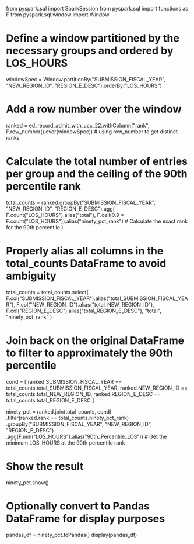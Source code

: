 from pyspark.sql import SparkSession
from pyspark.sql import functions as F
from pyspark.sql.window import Window

# Define a window partitioned by the necessary groups and ordered by LOS_HOURS
windowSpec = Window.partitionBy("SUBMISSION_FISCAL_YEAR", "NEW_REGION_ID", "REGION_E_DESC").orderBy("LOS_HOURS")

# Add a row number over the window
ranked = ed_record_admit_with_ucc_22.withColumn("rank", F.row_number().over(windowSpec))  # using row_number to get distinct ranks

# Calculate the total number of entries per group and the ceiling of the 90th percentile rank
total_counts = ranked.groupBy("SUBMISSION_FISCAL_YEAR", "NEW_REGION_ID", "REGION_E_DESC").agg(
    F.count("LOS_HOURS").alias("total"),
    F.ceil(0.9 * F.count("LOS_HOURS")).alias("ninety_pct_rank")  # Calculate the exact rank for the 90th percentile
)

# Properly alias all columns in the total_counts DataFrame to avoid ambiguity
total_counts = total_counts.select(
    F.col("SUBMISSION_FISCAL_YEAR").alias("total_SUBMISSION_FISCAL_YEAR"),
    F.col("NEW_REGION_ID").alias("total_NEW_REGION_ID"),
    F.col("REGION_E_DESC").alias("total_REGION_E_DESC"),
    "total",
    "ninety_pct_rank"
)

# Join back on the original DataFrame to filter to approximately the 90th percentile
cond = [
    ranked.SUBMISSION_FISCAL_YEAR == total_counts.total_SUBMISSION_FISCAL_YEAR,
    ranked.NEW_REGION_ID == total_counts.total_NEW_REGION_ID,
    ranked.REGION_E_DESC == total_counts.total_REGION_E_DESC
]

ninety_pct = ranked.join(total_counts, cond)\
    .filter(ranked.rank == total_counts.ninety_pct_rank)\
    .groupBy("SUBMISSION_FISCAL_YEAR", "NEW_REGION_ID", "REGION_E_DESC")\
    .agg(F.min("LOS_HOURS").alias("90th_Percentile_LOS"))  # Get the minimum LOS_HOURS at the 90th percentile rank

# Show the result
ninety_pct.show()

# Optionally convert to Pandas DataFrame for display purposes
pandas_df = ninety_pct.toPandas()
display(pandas_df)
